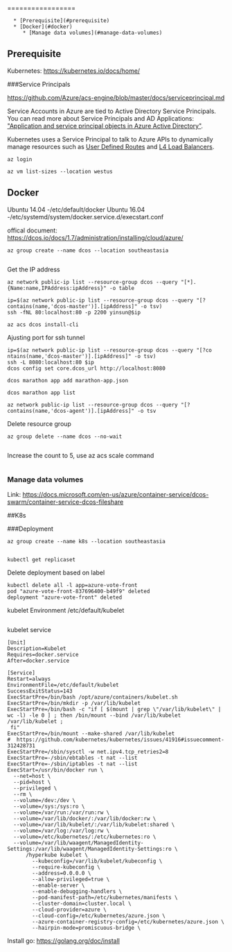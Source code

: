 
=================

      * [Prerequisite](#prerequisite)
      * [Docker](#docker)
         * [Manage data volumes](#manage-data-volumes)



## Prerequisite 

Kubernetes: https://kubernetes.io/docs/home/

###Service Principals

https://github.com/Azure/acs-engine/blob/master/docs/serviceprincipal.md

Service Accounts in Azure are tied to Active Directory Service Principals. You can read more about Service Principals and AD Applications: ["Application and service principal objects in Azure Active Directory"](https://azure.microsoft.com/en-us/documentation/articles/active-directory-application-objects/).

Kubernetes uses a Service Principal to talk to Azure APIs to dynamically manage resources such as [User Defined Routes](https://azure.microsoft.com/en-us/documentation/articles/virtual-networks-udr-overview/) and [L4 Load Balancers](https://azure.microsoft.com/en-us/documentation/articles/load-balancer-overview/).


```
az login
```


```
az vm list-sizes --location westus
```

## Docker

Ubuntu 14.04 -/etc/default/docker 
Ubuntu 16.04 -/etc/systemd/system/docker.service.d/execstart.conf



offical document: https://dcos.io/docs/1.7/administration/installing/cloud/azure/




```
az group create --name dcos --location southeastasia
```


```
```

Get the IP address 

```
az network public-ip list --resource-group dcos --query "[*].{Name:name,IPAddress:ipAddress}" -o table
```


```
ip=$(az network public-ip list --resource-group dcos --query "[?contains(name,'dcos-master')].[ipAddress]" -o tsv)
ssh -fNL 80:localhost:80 -p 2200 yinsun@$ip
```


```
az acs dcos install-cli
```

Ajusting port for ssh tunnel

```
ip=$(az network public-ip list --resource-group dcos --query "[?co
ntains(name,'dcos-master')].[ipAddress]" -o tsv)
ssh -L 8080:localhost:80 $ip
dcos config set core.dcos_url http://localhost:8080
```


```
dcos marathon app add marathon-app.json
```


```
dcos marathon app list
```


```
az network public-ip list --resource-group dcos --query "[?contains(name,'dcos-agent')].[ipAddress]" -o tsv
```

Delete resource group 

```
az group delete --name dcos --no-wait
```



```
```

Increase the count to 5, use az acs scale command 

```
```

### Manage data volumes 

Link: https://docs.microsoft.com/en-us/azure/container-service/dcos-swarm/container-service-dcos-fileshare


##K8s




###Deployment


```
az group create --name k8s --location southeastasia
```


```
```


```
kubectl get replicaset
```

Delete deployment based on label

```
kubectl delete all -l app=azure-vote-front
pod "azure-vote-front-837696400-b49f9" deleted
deployment "azure-vote-front" deleted
```


kubelet Environment /etc/default/kubelet

```
```

kubelet service 

```
[Unit]
Description=Kubelet
Requires=docker.service
After=docker.service

[Service]
Restart=always
EnvironmentFile=/etc/default/kubelet
SuccessExitStatus=143
ExecStartPre=/bin/bash /opt/azure/containers/kubelet.sh
ExecStartPre=/bin/mkdir -p /var/lib/kubelet
ExecStartPre=/bin/bash -c "if [ $(mount | grep \"/var/lib/kubelet\" | wc -l) -le 0 ] ; then /bin/mount --bind /var/lib/kubelet /var/lib/kubelet ;
 fi"
ExecStartPre=/bin/mount --make-shared /var/lib/kubelet
#  https://github.com/kubernetes/kubernetes/issues/41916#issuecomment-312428731
ExecStartPre=/sbin/sysctl -w net.ipv4.tcp_retries2=8
ExecStartPre=-/sbin/ebtables -t nat --list
ExecStartPre=-/sbin/iptables -t nat --list
ExecStart=/usr/bin/docker run \
  --net=host \
  --pid=host \
  --privileged \
  --rm \
  --volume=/dev:/dev \
  --volume=/sys:/sys:ro \
  --volume=/var/run:/var/run:rw \
  --volume=/var/lib/docker/:/var/lib/docker:rw \
  --volume=/var/lib/kubelet/:/var/lib/kubelet:shared \
  --volume=/var/log:/var/log:rw \
  --volume=/etc/kubernetes/:/etc/kubernetes:ro \
  --volume=/var/lib/waagent/ManagedIdentity-Settings:/var/lib/waagent/ManagedIdentity-Settings:ro \
      /hyperkube kubelet \
        --kubeconfig=/var/lib/kubelet/kubeconfig \
        --require-kubeconfig \
        --address=0.0.0.0 \
        --allow-privileged=true \
        --enable-server \
        --enable-debugging-handlers \
        --pod-manifest-path=/etc/kubernetes/manifests \
        --cluster-domain=cluster.local \
        --cloud-provider=azure \
        --cloud-config=/etc/kubernetes/azure.json \
        --azure-container-registry-config=/etc/kubernetes/azure.json \
        --hairpin-mode=promiscuous-bridge \
```






Install go: https://golang.org/doc/install

